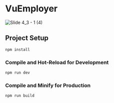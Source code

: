 # VuEmployer

<img alt="Slide 4_3 - 1 (4)" src="https://github.com/KuruCoders/VuEmployer/assets/103739510/5252c4d4-ce85-4462-ab7b-3965c567b1aa">


## Project Setup

```sh
npm install
```

### Compile and Hot-Reload for Development

```sh
npm run dev
```

### Compile and Minify for Production

```sh
npm run build
```
